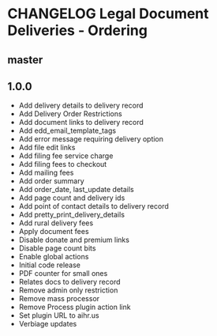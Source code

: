 # CHANGELOG Legal Document Deliveries - Ordering

## master

## 1.0.0
* Add delivery details to delivery record
* Add Delivery Order Restrictions
* Add document links to delivery record
* Add edd_email_template_tags
* Add error message requiring delivery option
* Add file edit links
* Add filing fee service charge
* Add filing fees to checkout
* Add mailing fees
* Add order summary
* Add order_date, last_update details
* Add page count and delivery ids
* Add point of contact details to delivery record
* Add pretty_print_delivery_details
* Add rural delivery fees
* Apply document fees
* Disable donate and premium links
* Disable page count bits
* Enable global actions
* Initial code release 
* PDF counter for small ones
* Relates docs to delivery record
* Remove admin only restriction
* Remove mass processor
* Remove Process plugin action link
* Set plugin URL to aihr.us
* Verbiage updates